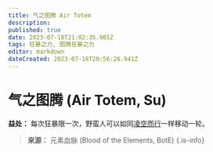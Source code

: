 ```yaml
---
title: 气之图腾 Air Totem
description: 
published: true
date: 2023-07-18T21:02:35.905Z
tags: 狂暴之力, 图腾狂暴之力
editor: markdown
dateCreated: 2023-07-18T20:56:26.941Z
---
```


# 气之图腾 (Air Totem, Su)
**益处：** 每次狂暴限一次，野蛮人可以如同[凌空而行](/法术列表/凌空而行_Air_walk)一样移动一轮。

> **来源：** 元素血脉 (Blood of the Elements, BotE)
{.is-info}
